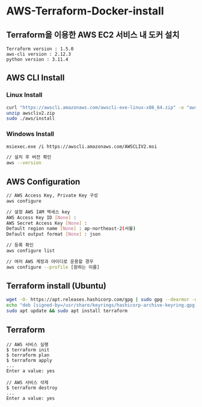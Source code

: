 # AWS-Terraform-Docker-install

## Terraform을 이용한 AWS EC2 서비스 내 도커 설치
```
Terraform version : 1.5.0
aws-cli version : 2.12.3
python version : 3.11.4
```

## AWS CLI Install
### Linux Install
``` bash
curl "https://awscli.amazonaws.com/awscli-exe-linux-x86_64.zip" -o "awscliv2.zip"
unzip awscliv2.zip
sudo ./aws/install
```
### Windows Install
``` bash
msiexec.exe /i https://awscli.amazonaws.com/AWSCLIV2.msi

// 설치 후 버전 확인
aws --version
```

## AWS Configuration
``` bash
// AWS Access Key, Private Key 구성
aws configure

// 설정 AWS IAM 액세스 key
AWS Access Key ID [None] :
AWS Secret Access Key [None] :
Default region name [None] : ap-northeast-2(서울)
Default output format [None] : json

// 등록 확인
aws configure list

// 여러 AWS 계정과 아이디로 운용할 경우
aws configure --profile [원하는 이름]
```

## Terraform install (Ubuntu)
``` bash
wget -O- https://apt.releases.hashicorp.com/gpg | sudo gpg --dearmor -o /usr/share/keyrings/hashicorp-archive-keyring.gpg
echo "deb [signed-by=/usr/share/keyrings/hashicorp-archive-keyring.gpg] https://apt.releases.hashicorp.com $(lsb_release -cs) main" | sudo tee /etc/apt/sources.list.d/hashicorp.list
sudo apt update && sudo apt install terraform
```

## Terraform
``` Hcl
// AWS 서비스 실행
$ terraform init
$ terraform plan
$ terraform apply
...
Enter a value: yes

// AWS 서비스 삭제
$ terraform destroy
...
Enter a value: yes
```
